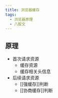 ```yaml
---
title: 浏览器缓存
tags:
  - 浏览器原理
  - 八股文
---
```

## 原理

- 首次请求资源
	- 缓存资源
	- 缓存相关头信息
- 后续请求资源
    - [[强缓存]]判断
    - [[协商缓存]]判断